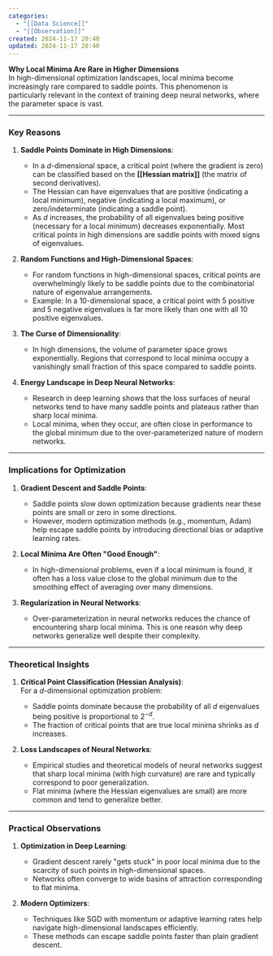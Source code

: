 ```yaml
---
categories:
  - "[[Data Science]]"
  - "[[Observation]]"
created: 2024-11-17 20:40
updated: 2024-11-17 20:40
---
```

**Why Local Minima Are Rare in Higher Dimensions**  
In high-dimensional optimization landscapes, local minima become increasingly rare compared to saddle points. This phenomenon is particularly relevant in the context of training deep neural networks, where the parameter space is vast.  

---

### **Key Reasons**

1. **Saddle Points Dominate in High Dimensions**:  
   - In a $d$-dimensional space, a critical point (where the gradient is zero) can be classified based on the **[[Hessian matrix]]** (the matrix of second derivatives).  
   - The Hessian can have eigenvalues that are positive (indicating a local minimum), negative (indicating a local maximum), or zero/indeterminate (indicating a saddle point).  
   - As $d$ increases, the probability of all eigenvalues being positive (necessary for a local minimum) decreases exponentially. Most critical points in high dimensions are saddle points with mixed signs of eigenvalues.  

2. **Random Functions and High-Dimensional Spaces**:  
   - For random functions in high-dimensional spaces, critical points are overwhelmingly likely to be saddle points due to the combinatorial nature of eigenvalue arrangements.  
   - Example: In a 10-dimensional space, a critical point with 5 positive and 5 negative eigenvalues is far more likely than one with all 10 positive eigenvalues.  

3. **The Curse of Dimensionality**:  
   - In high dimensions, the volume of parameter space grows exponentially. Regions that correspond to local minima occupy a vanishingly small fraction of this space compared to saddle points.  

4. **Energy Landscape in Deep Neural Networks**:  
   - Research in deep learning shows that the loss surfaces of neural networks tend to have many saddle points and plateaus rather than sharp local minima.  
   - Local minima, when they occur, are often close in performance to the global minimum due to the over-parameterized nature of modern networks.  

---

### **Implications for Optimization**  

1. **Gradient Descent and Saddle Points**:  
   - Saddle points slow down optimization because gradients near these points are small or zero in some directions.  
   - However, modern optimization methods (e.g., momentum, Adam) help escape saddle points by introducing directional bias or adaptive learning rates.  

2. **Local Minima Are Often "Good Enough"**:  
   - In high-dimensional problems, even if a local minimum is found, it often has a loss value close to the global minimum due to the smoothing effect of averaging over many dimensions.  

3. **Regularization in Neural Networks**:  
   - Over-parameterization in neural networks reduces the chance of encountering sharp local minima. This is one reason why deep networks generalize well despite their complexity.  

---

### **Theoretical Insights**

1. **Critical Point Classification (Hessian Analysis)**:  
   For a $d$-dimensional optimization problem:  
   - Saddle points dominate because the probability of all $d$ eigenvalues being positive is proportional to $2^{-d}$.  
   - The fraction of critical points that are true local minima shrinks as $d$ increases.  

2. **Loss Landscapes of Neural Networks**:  
   - Empirical studies and theoretical models of neural networks suggest that sharp local minima (with high curvature) are rare and typically correspond to poor generalization.  
   - Flat minima (where the Hessian eigenvalues are small) are more common and tend to generalize better.  

---

### **Practical Observations**  

1. **Optimization in Deep Learning**:  
   - Gradient descent rarely "gets stuck" in poor local minima due to the scarcity of such points in high-dimensional spaces.  
   - Networks often converge to wide basins of attraction corresponding to flat minima.  

2. **Modern Optimizers**:  
   - Techniques like SGD with momentum or adaptive learning rates help navigate high-dimensional landscapes efficiently.  
   - These methods can escape saddle points faster than plain gradient descent.  
